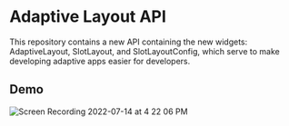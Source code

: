 # Adaptive Layout API

This repository contains a new API containing the new widgets: AdaptiveLayout, SlotLayout, and SlotLayoutConfig, which serve to make developing adaptive apps easier for developers.

## Demo
![Screen Recording 2022-07-14 at 4 22 06 PM](https://user-images.githubusercontent.com/16466991/179120651-ad5bb00b-c30e-429b-9504-d176eb9f7232.gif)
